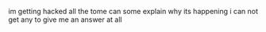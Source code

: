 im getting hacked all the tome can some explain why its happening i can not get any to give me an answer at all 
